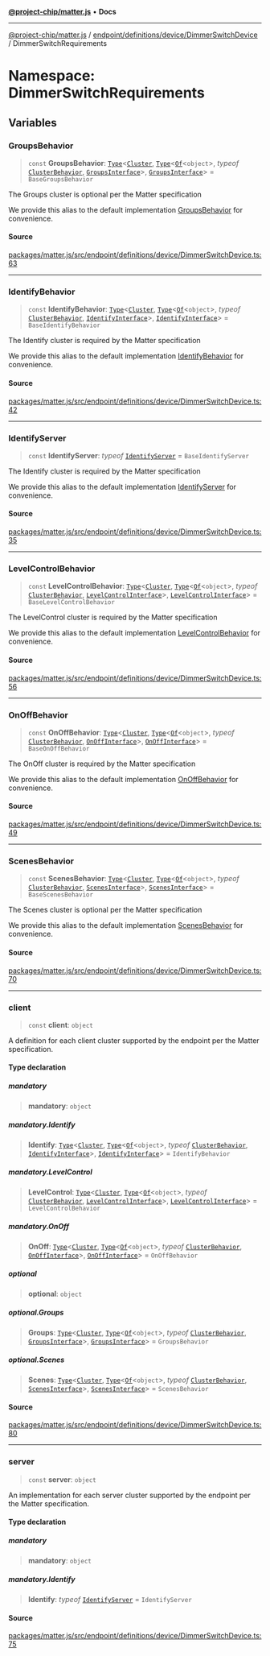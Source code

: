 [**@project-chip/matter.js**](../../../../../../README.md) • **Docs**

***

[@project-chip/matter.js](../../../../../../modules.md) / [endpoint/definitions/device/DimmerSwitchDevice](../../README.md) / DimmerSwitchRequirements

# Namespace: DimmerSwitchRequirements

## Variables

### GroupsBehavior

> `const` **GroupsBehavior**: [`Type`](../../../../../../behavior/cluster/export/namespaces/ClusterBehavior/interfaces/Type.md)\<[`Cluster`](../../../../../../cluster/export/namespaces/Groups/interfaces/Cluster.md), [`Type`](../../../../../../behavior/cluster/export/namespaces/ClusterBehavior/interfaces/Type.md)\<[`Of`](../../../../../../cluster/export/namespaces/ClusterType/interfaces/Of.md)\<`object`\>, *typeof* [`ClusterBehavior`](../../../../../../behavior/cluster/export/namespaces/ClusterBehavior/README.md), [`GroupsInterface`](../../../../../../behavior/definitions/groups/export/README.md#groupsinterface)\>, [`GroupsInterface`](../../../../../../behavior/definitions/groups/export/README.md#groupsinterface)\> = `BaseGroupsBehavior`

The Groups cluster is optional per the Matter specification

We provide this alias to the default implementation [GroupsBehavior](README.md#groupsbehavior) for convenience.

#### Source

[packages/matter.js/src/endpoint/definitions/device/DimmerSwitchDevice.ts:63](https://github.com/project-chip/matter.js/blob/7a8cbb56b87d4ccf34bec5a9a95ab40a1711324f/packages/matter.js/src/endpoint/definitions/device/DimmerSwitchDevice.ts#L63)

***

### IdentifyBehavior

> `const` **IdentifyBehavior**: [`Type`](../../../../../../behavior/cluster/export/namespaces/ClusterBehavior/interfaces/Type.md)\<[`Cluster`](../../../../../../cluster/export/namespaces/Identify/interfaces/Cluster.md), [`Type`](../../../../../../behavior/cluster/export/namespaces/ClusterBehavior/interfaces/Type.md)\<[`Of`](../../../../../../cluster/export/namespaces/ClusterType/interfaces/Of.md)\<`object`\>, *typeof* [`ClusterBehavior`](../../../../../../behavior/cluster/export/namespaces/ClusterBehavior/README.md), [`IdentifyInterface`](../../../../../../behavior/definitions/identify/export/README.md#identifyinterface)\>, [`IdentifyInterface`](../../../../../../behavior/definitions/identify/export/README.md#identifyinterface)\> = `BaseIdentifyBehavior`

The Identify cluster is required by the Matter specification

We provide this alias to the default implementation [IdentifyBehavior](README.md#identifybehavior) for convenience.

#### Source

[packages/matter.js/src/endpoint/definitions/device/DimmerSwitchDevice.ts:42](https://github.com/project-chip/matter.js/blob/7a8cbb56b87d4ccf34bec5a9a95ab40a1711324f/packages/matter.js/src/endpoint/definitions/device/DimmerSwitchDevice.ts#L42)

***

### IdentifyServer

> `const` **IdentifyServer**: *typeof* [`IdentifyServer`](../../../../../../behavior/definitions/identify/export/namespaces/IdentifyServer/README.md) = `BaseIdentifyServer`

The Identify cluster is required by the Matter specification

We provide this alias to the default implementation [IdentifyServer](README.md#identifyserver) for convenience.

#### Source

[packages/matter.js/src/endpoint/definitions/device/DimmerSwitchDevice.ts:35](https://github.com/project-chip/matter.js/blob/7a8cbb56b87d4ccf34bec5a9a95ab40a1711324f/packages/matter.js/src/endpoint/definitions/device/DimmerSwitchDevice.ts#L35)

***

### LevelControlBehavior

> `const` **LevelControlBehavior**: [`Type`](../../../../../../behavior/cluster/export/namespaces/ClusterBehavior/interfaces/Type.md)\<[`Cluster`](../../../../../../cluster/export/namespaces/LevelControl/interfaces/Cluster.md), [`Type`](../../../../../../behavior/cluster/export/namespaces/ClusterBehavior/interfaces/Type.md)\<[`Of`](../../../../../../cluster/export/namespaces/ClusterType/interfaces/Of.md)\<`object`\>, *typeof* [`ClusterBehavior`](../../../../../../behavior/cluster/export/namespaces/ClusterBehavior/README.md), [`LevelControlInterface`](../../../../../../behavior/definitions/level-control/export/README.md#levelcontrolinterface)\>, [`LevelControlInterface`](../../../../../../behavior/definitions/level-control/export/README.md#levelcontrolinterface)\> = `BaseLevelControlBehavior`

The LevelControl cluster is required by the Matter specification

We provide this alias to the default implementation [LevelControlBehavior](README.md#levelcontrolbehavior) for convenience.

#### Source

[packages/matter.js/src/endpoint/definitions/device/DimmerSwitchDevice.ts:56](https://github.com/project-chip/matter.js/blob/7a8cbb56b87d4ccf34bec5a9a95ab40a1711324f/packages/matter.js/src/endpoint/definitions/device/DimmerSwitchDevice.ts#L56)

***

### OnOffBehavior

> `const` **OnOffBehavior**: [`Type`](../../../../../../behavior/cluster/export/namespaces/ClusterBehavior/interfaces/Type.md)\<[`Cluster`](../../../../../../cluster/export/namespaces/OnOff/interfaces/Cluster.md), [`Type`](../../../../../../behavior/cluster/export/namespaces/ClusterBehavior/interfaces/Type.md)\<[`Of`](../../../../../../cluster/export/namespaces/ClusterType/interfaces/Of.md)\<`object`\>, *typeof* [`ClusterBehavior`](../../../../../../behavior/cluster/export/namespaces/ClusterBehavior/README.md), [`OnOffInterface`](../../../../../../behavior/definitions/on-off/export/README.md#onoffinterface)\>, [`OnOffInterface`](../../../../../../behavior/definitions/on-off/export/README.md#onoffinterface)\> = `BaseOnOffBehavior`

The OnOff cluster is required by the Matter specification

We provide this alias to the default implementation [OnOffBehavior](README.md#onoffbehavior) for convenience.

#### Source

[packages/matter.js/src/endpoint/definitions/device/DimmerSwitchDevice.ts:49](https://github.com/project-chip/matter.js/blob/7a8cbb56b87d4ccf34bec5a9a95ab40a1711324f/packages/matter.js/src/endpoint/definitions/device/DimmerSwitchDevice.ts#L49)

***

### ScenesBehavior

> `const` **ScenesBehavior**: [`Type`](../../../../../../behavior/cluster/export/namespaces/ClusterBehavior/interfaces/Type.md)\<[`Cluster`](../../../../../../cluster/export/namespaces/Scenes/interfaces/Cluster.md), [`Type`](../../../../../../behavior/cluster/export/namespaces/ClusterBehavior/interfaces/Type.md)\<[`Of`](../../../../../../cluster/export/namespaces/ClusterType/interfaces/Of.md)\<`object`\>, *typeof* [`ClusterBehavior`](../../../../../../behavior/cluster/export/namespaces/ClusterBehavior/README.md), [`ScenesInterface`](../../../../../../behavior/definitions/scenes/export/README.md#scenesinterface)\>, [`ScenesInterface`](../../../../../../behavior/definitions/scenes/export/README.md#scenesinterface)\> = `BaseScenesBehavior`

The Scenes cluster is optional per the Matter specification

We provide this alias to the default implementation [ScenesBehavior](README.md#scenesbehavior) for convenience.

#### Source

[packages/matter.js/src/endpoint/definitions/device/DimmerSwitchDevice.ts:70](https://github.com/project-chip/matter.js/blob/7a8cbb56b87d4ccf34bec5a9a95ab40a1711324f/packages/matter.js/src/endpoint/definitions/device/DimmerSwitchDevice.ts#L70)

***

### client

> `const` **client**: `object`

A definition for each client cluster supported by the endpoint per the Matter specification.

#### Type declaration

##### mandatory

> **mandatory**: `object`

##### mandatory.Identify

> **Identify**: [`Type`](../../../../../../behavior/cluster/export/namespaces/ClusterBehavior/interfaces/Type.md)\<[`Cluster`](../../../../../../cluster/export/namespaces/Identify/interfaces/Cluster.md), [`Type`](../../../../../../behavior/cluster/export/namespaces/ClusterBehavior/interfaces/Type.md)\<[`Of`](../../../../../../cluster/export/namespaces/ClusterType/interfaces/Of.md)\<`object`\>, *typeof* [`ClusterBehavior`](../../../../../../behavior/cluster/export/namespaces/ClusterBehavior/README.md), [`IdentifyInterface`](../../../../../../behavior/definitions/identify/export/README.md#identifyinterface)\>, [`IdentifyInterface`](../../../../../../behavior/definitions/identify/export/README.md#identifyinterface)\> = `IdentifyBehavior`

##### mandatory.LevelControl

> **LevelControl**: [`Type`](../../../../../../behavior/cluster/export/namespaces/ClusterBehavior/interfaces/Type.md)\<[`Cluster`](../../../../../../cluster/export/namespaces/LevelControl/interfaces/Cluster.md), [`Type`](../../../../../../behavior/cluster/export/namespaces/ClusterBehavior/interfaces/Type.md)\<[`Of`](../../../../../../cluster/export/namespaces/ClusterType/interfaces/Of.md)\<`object`\>, *typeof* [`ClusterBehavior`](../../../../../../behavior/cluster/export/namespaces/ClusterBehavior/README.md), [`LevelControlInterface`](../../../../../../behavior/definitions/level-control/export/README.md#levelcontrolinterface)\>, [`LevelControlInterface`](../../../../../../behavior/definitions/level-control/export/README.md#levelcontrolinterface)\> = `LevelControlBehavior`

##### mandatory.OnOff

> **OnOff**: [`Type`](../../../../../../behavior/cluster/export/namespaces/ClusterBehavior/interfaces/Type.md)\<[`Cluster`](../../../../../../cluster/export/namespaces/OnOff/interfaces/Cluster.md), [`Type`](../../../../../../behavior/cluster/export/namespaces/ClusterBehavior/interfaces/Type.md)\<[`Of`](../../../../../../cluster/export/namespaces/ClusterType/interfaces/Of.md)\<`object`\>, *typeof* [`ClusterBehavior`](../../../../../../behavior/cluster/export/namespaces/ClusterBehavior/README.md), [`OnOffInterface`](../../../../../../behavior/definitions/on-off/export/README.md#onoffinterface)\>, [`OnOffInterface`](../../../../../../behavior/definitions/on-off/export/README.md#onoffinterface)\> = `OnOffBehavior`

##### optional

> **optional**: `object`

##### optional.Groups

> **Groups**: [`Type`](../../../../../../behavior/cluster/export/namespaces/ClusterBehavior/interfaces/Type.md)\<[`Cluster`](../../../../../../cluster/export/namespaces/Groups/interfaces/Cluster.md), [`Type`](../../../../../../behavior/cluster/export/namespaces/ClusterBehavior/interfaces/Type.md)\<[`Of`](../../../../../../cluster/export/namespaces/ClusterType/interfaces/Of.md)\<`object`\>, *typeof* [`ClusterBehavior`](../../../../../../behavior/cluster/export/namespaces/ClusterBehavior/README.md), [`GroupsInterface`](../../../../../../behavior/definitions/groups/export/README.md#groupsinterface)\>, [`GroupsInterface`](../../../../../../behavior/definitions/groups/export/README.md#groupsinterface)\> = `GroupsBehavior`

##### optional.Scenes

> **Scenes**: [`Type`](../../../../../../behavior/cluster/export/namespaces/ClusterBehavior/interfaces/Type.md)\<[`Cluster`](../../../../../../cluster/export/namespaces/Scenes/interfaces/Cluster.md), [`Type`](../../../../../../behavior/cluster/export/namespaces/ClusterBehavior/interfaces/Type.md)\<[`Of`](../../../../../../cluster/export/namespaces/ClusterType/interfaces/Of.md)\<`object`\>, *typeof* [`ClusterBehavior`](../../../../../../behavior/cluster/export/namespaces/ClusterBehavior/README.md), [`ScenesInterface`](../../../../../../behavior/definitions/scenes/export/README.md#scenesinterface)\>, [`ScenesInterface`](../../../../../../behavior/definitions/scenes/export/README.md#scenesinterface)\> = `ScenesBehavior`

#### Source

[packages/matter.js/src/endpoint/definitions/device/DimmerSwitchDevice.ts:80](https://github.com/project-chip/matter.js/blob/7a8cbb56b87d4ccf34bec5a9a95ab40a1711324f/packages/matter.js/src/endpoint/definitions/device/DimmerSwitchDevice.ts#L80)

***

### server

> `const` **server**: `object`

An implementation for each server cluster supported by the endpoint per the Matter specification.

#### Type declaration

##### mandatory

> **mandatory**: `object`

##### mandatory.Identify

> **Identify**: *typeof* [`IdentifyServer`](../../../../../../behavior/definitions/identify/export/namespaces/IdentifyServer/README.md) = `IdentifyServer`

#### Source

[packages/matter.js/src/endpoint/definitions/device/DimmerSwitchDevice.ts:75](https://github.com/project-chip/matter.js/blob/7a8cbb56b87d4ccf34bec5a9a95ab40a1711324f/packages/matter.js/src/endpoint/definitions/device/DimmerSwitchDevice.ts#L75)
